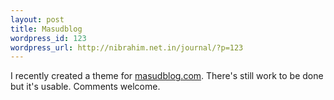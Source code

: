 ```yaml
--- 
layout: post
title: Masudblog
wordpress_id: 123
wordpress_url: http://nibrahim.net.in/journal/?p=123
---
```

I recently created a theme for <a href="http://masudblog.com">masudblog.com</a>. There's still work to be done but it's usable. Comments welcome. 
